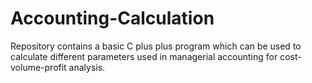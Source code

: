# Accounting-Calculation

Repository contains a basic C plus plus program which can be used to calculate different parameters used in managerial accounting for cost-volume-profit analysis. 

